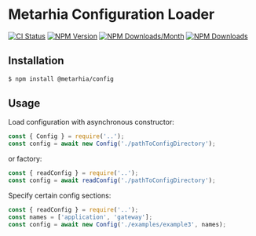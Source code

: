 # Metarhia Configuration Loader

[![CI Status](https://github.com/metarhia/config/workflows/Testing%20CI/badge.svg)](https://github.com/metarhia/config/actions?query=workflow%3A%22Testing+CI%22+branch%3Amaster)
[![NPM Version](https://badge.fury.io/js/%40metarhia%2Fconfig.svg)](https://badge.fury.io/js/%40metarhia%2Fconfig)
[![NPM Downloads/Month](https://img.shields.io/npm/dm/@metarhia/config.svg)](https://www.npmjs.com/package/@metarhia/config)
[![NPM Downloads](https://img.shields.io/npm/dt/@metarhia/config.svg)](https://www.npmjs.com/package/@metarhia/config)

## Installation

```bash
$ npm install @metarhia/config
```

## Usage

Load configuration with asynchronous constructor:
```js
const { Config } = require('..');
const config = await new Config('./pathToConfigDirectory');
```
or factory:
```js
const { readConfig } = require('..');
const config = await readConfig('./pathToConfigDirectory');
```
Specify certain config sections:
```js
const { readConfig } = require('..');
const names = ['application', 'gateway'];
const config = await new Config('./examples/example3', names);
```
